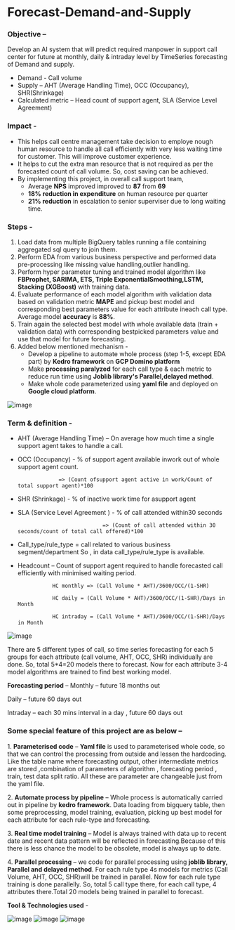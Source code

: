 # Forecast-Demand-and-Supply

### Objective –
Develop an AI system that will predict required manpower in support call center for future at monthly, daily & intraday level by TimeSeries forecasting of Demand and supply. 

* Demand - Call volume
* Supply – AHT (Average Handling Time), OCC (Occupancy), SHR(Shrinkage)
* Calculated metric – Head count of support agent, SLA (Service Level Agreement)
  

### Impact -
* This helps call centre management take decision to employe nough human resource to handle all call efficiently with very less waiting time for customer. This will improve customer experience.
* It helps to cut the extra man resource that is not required as per the forecasted count of call volume. So, cost saving can be achieved. 
* By implementing this project, in overall call support team,
   * Average **NPS** improved improved to **87** from **69**
   * **18% reduction in expenditure** on human resource per quarter
   * **21% reduction** in escalation to senior superviser due to long waiting time.

### Steps -

1. Load data from multiple BigQuery tables running a file containing aggregated sql query to join them.
2. Perform EDA from various business perspective and performed data pre-processing like missing value handling,outlier handling. 
3. Perform hyper parameter tuning and trained model algorithm like **FBProphet, SARIMA, ETS, Triple ExponentialSmoothing,LSTM, Stacking (XGBoost)** with training data.
4. Evaluate performance of each model algorithm with validation data based on validation metric **MAPE** and pickup best model and corresponding best parameters value for each attribute ineach call type. Average model **accuracy** is **88%**. 
5. Train again the selected best model with whole available data (train + validation data) with corresponding bestpicked parameters value and use that model for future forecasting. 
6. Added below mentioned mechanism -
    * Develop a pipeline to automate whole process (step 1-5, except EDA part) by **Kedro framework** on **GCP Domino platform**
    * Make **processing paralyzed** for each call type & each metric to reduce run time using **Joblib library's Parallel,delayed method**.
    * Make whole code parameterized using **yaml file** and deployed on **Google cloud platform**.


![image](https://github.com/KrishnenduGhorui/Forecast-Demand-and-Supply/assets/77465776/fccf8107-6a92-4bc4-9a0e-a6ea9607666c)


### Term & definition - 
* AHT (Average Handling Time) – On average how much time a single support agent takes to handle a call. 
* OCC (Occupancy) - % of support agent available inwork out of whole support agent count.

                   => (Count ofsupport agent active in work/Count of total support agent)*100
* SHR (Shrinkage) - % of inactive work time for asupport agent
* SLA (Service Level Agreement ) - % of call attended within30 seconds

                                 => (Count of call attended within 30 seconds/count of total call offered)*100
* Call_type/rule_type = call related to various business segment/department So , in data call_type/rule_type is available.
* Headcount – Count of support agent required to handle forecasted call efficiently with minimised waiting period.

                 HC monthly => (Call Volume * AHT)/3600/OCC/(1-SHR)
              
                 HC daily = (Call Volume * AHT)/3600/OCC/(1-SHR)/Days in Month
              
                 HC intraday = (Call Volume * AHT)/3600/OCC/(1-SHR)/Days in Month


![image](https://github.com/KrishnenduGhorui/Forecast-Demand-and-Supply/assets/77465776/83bbecd4-97fc-4964-93a5-7d41a7e40a7e)

There are 5 different types of call, so time series forecasting for each 5 groups for each attribute (call volume, AHT, OCC, SHR) individually are done. 
So, total 5*4=20 models there to forecast. 
Now for each attribute 3-4 model algorithms are trained to find best working model.


**Forecasting period** – 
Monthly – future 18 months out 

Daily – future 60 days out

Intraday – each 30 mins interval in a day , future 60 days out   


### Some special feature of this project are as below –  

1. **Parameterised code** –  **Yaml file** is used to parameterised whole code, so that we can control the processing from outside and lessen the hardcoding. Like the table name where forecasting output, other intermediate metrics are stored ,combination of parameters of algorithm , forecasting period , train, test data split ratio. All these are parameter are changeable just from the yaml file.  

2. **Automate process by pipeline** – Whole process is automatically carried out in pipeline by **kedro framework**. Data loading from bigquery table, then some preprocessing, model training, evaluation, picking up best model for each attribute for each rule-type and forecasting. 

3. **Real time model training** – Model is always trained with data up to recent date and recent data pattern will be reflected in forecasting.Because of this there is less chance the model to be obsolete, model is always up to date.  

4. **Parallel processing** – we code for parallel processing using **joblib library, Parallel and delayed method**. For each rule type 4s models for metrics (Call Volume, AHT, OCC, SHR)will be trained in parallel. Now for each rule type training is done parallelly. So, total 5 call type there, for each call type, 4 attributes there.Total 20 models being trained in parallel to forecast. 


**Tool & Technologies used** - 

![image](https://github.com/KrishnenduGhorui/Forecast-Demand-and-Supply/assets/77465776/52229063-082f-477d-ae48-fb61f70020c8)
![image](https://github.com/KrishnenduGhorui/Forecast-Demand-and-Supply/assets/77465776/145e44d7-a9c5-44ab-92ad-a172ab7d2bf8)
![image](https://github.com/KrishnenduGhorui/Forecast-Demand-and-Supply/assets/77465776/b68c7755-a821-4003-bca0-5ae2f017bd8a)

